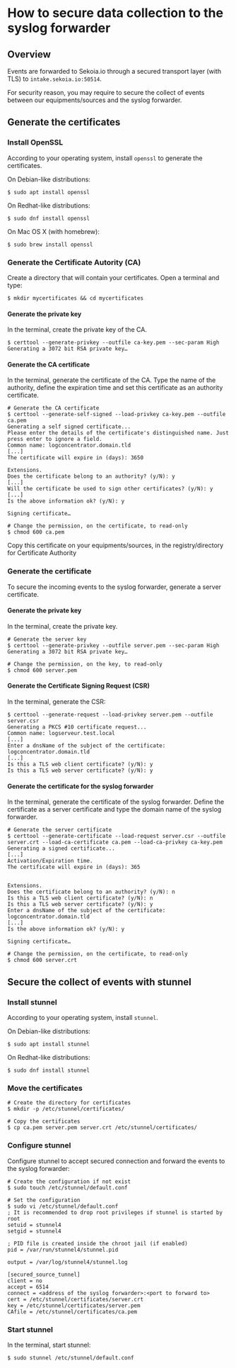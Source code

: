 # How to secure data collection to the syslog forwarder

## Overview

Events are forwarded to Sekoia.io through a secured transport layer (with TLS) to `intake.sekoia.io:50514`.

For security reason, you may require to secure the collect of events between our equipments/sources and the syslog forwarder.

## Generate the certificates

### Install OpenSSL

According to your operating system, install `openssl` to generate the certificates.

On Debian-like distributions:
```
$ sudo apt install openssl
```

On Redhat-like distributions:
```
$ sudo dnf install openssl
```

On Mac OS X (with homebrew):
```
$ sudo brew install openssl
```

### Generate the Certificate Autority (CA)

Create a directory that will contain your certificates.
Open a terminal and type:

```
$ mkdir mycertificates && cd mycertificates
```

#### Generate the private key

In the terminal, create the private key of the CA.

```
$ certtool --generate-privkey --outfile ca-key.pem --sec-param High
Generating a 3072 bit RSA private key…
```

#### Generate the CA certificate

In the terminal, generate the certificate of the CA. Type the name of the authority, define the expiration time and set this certificate as an authority certificate.

```
# Generate the CA certificate
$ certtool --generate-self-signed --load-privkey ca-key.pem --outfile ca.pem
Generating a self signed certificate...
Please enter the details of the certificate's distinguished name. Just press enter to ignore a field.
Common name: logconcentrator.domain.tld
[...]
The certificate will expire in (days): 3650
 
Extensions.
Does the certificate belong to an authority? (y/N): y
[...]
Will the certificate be used to sign other certificates? (y/N): y
[...]
Is the above information ok? (y/N): y
 
Signing certificate…

# Change the permission, on the certificate, to read-only
$ chmod 600 ca.pem
```

Copy this certificate on your equipments/sources, in the registry/directory for Certificate Authority

### Generate the certificate

To secure the incoming events to the syslog forwarder, generate a server certificate.


#### Generate the private key

In the terminal, create the private key.

```
# Generate the server key
$ certtool --generate-privkey --outfile server.pem --sec-param High
Generating a 3072 bit RSA private key…

# Change the permission, on the key, to read-only
$ chmod 600 server.pem
```

#### Generate the Certificate Signing Request (CSR)

In the terminal, generate the CSR:

```
$ certtool --generate-request --load-privkey server.pem --outfile server.csr
Generating a PKCS #10 certificate request...
Common name: logserveur.test.local
[...]
Enter a dnsName of the subject of the certificate: logconcentrator.domain.tld
[...]
Is this a TLS web client certificate? (y/N): y
Is this a TLS web server certificate? (y/N): y
```

#### Generate the certificate for the syslog forwarder

In the terminal, generate the certificate of the syslog forwarder. Define the certificate as a server certificate and type the domain name of the syslog forwarder.

```
# Generate the server certificate
$ certtool --generate-certificate --load-request server.csr --outfile server.crt --load-ca-certificate ca.pem --load-ca-privkey ca-key.pem
Generating a signed certificate...
[...]
Activation/Expiration time.
The certificate will expire in (days): 365
 
 
Extensions.
Does the certificate belong to an authority? (y/N): n
Is this a TLS web client certificate? (y/N): n
Is this a TLS web server certificate? (y/N): y
Enter a dnsName of the subject of the certificate: logconcentrator.domain.tld
[...]
Is the above information ok? (y/N): y
 
Signing certificate…

# Change the permission, on the certificate, to read-only
$ chmod 600 server.crt
```

## Secure the collect of events with stunnel

### Install stunnel

According to your operating system, install `stunnel`.

On Debian-like distributions:
```
$ sudo apt install stunnel
```

On Redhat-like distributions:
```
$ sudo dnf install stunnel
```

### Move the certificates

```
# Create the directory for certificates
$ mkdir -p /etc/stunnel/certificates/

# Copy the certificates
$ cp ca.pem server.pem server.crt /etc/stunnel/certificates/
```

### Configure stunnel

Configure stunnel to accept secured connection and forward the events to the syslog forwarder:

```
# Create the configuration if not exist
$ sudo touch /etc/stunnel/default.conf

# Set the configuration
$ sudo vi /etc/stunnel/default.conf
; It is recommended to drop root privileges if stunnel is started by root
setuid = stunnel4
setgid = stunnel4

; PID file is created inside the chroot jail (if enabled)
pid = /var/run/stunnel4/stunnel.pid

output = /var/log/stunnel4/stunnel.log

[secured_source_tunnel]
client = no
accept = 6514
connect = <address of the syslog forwarder>:<port to forward to>
cert = /etc/stunnel/certificates/server.crt
key = /etc/stunnel/certificates/server.pem
CAfile = /etc/stunnel/certificates/ca.pem
```

### Start stunnel

In the terminal, start stunnel:

```
$ sudo stunnel /etc/stunnel/default.conf
```
